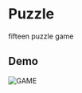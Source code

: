 # Puzzle
fifteen puzzle game

## Demo
![GAME](https://media.giphy.com/media/VU8NATBFYRgZuW7G0F/giphy.gif)
